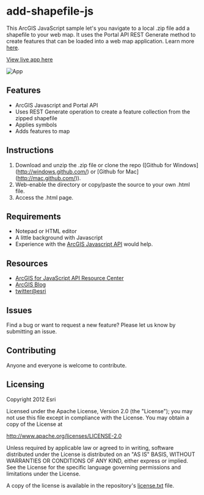# add-shapefile-js

This ArcGIS JavaScript sample let's you navigate to a local .zip file add a shapefile to your web map. It uses the Portal API REST Generate method to create features that can be loaded into a web map application.  Learn more [here](http://help.arcgis.com/en/webapi/javascript/arcgis/help/jssamples_start.htm#jssamples/portal_addshapefile.html).

[View live app here](http://help.arcgis.com/en/webapi/javascript/arcgis/samples/portal_addshapefile/index.html)

![App](https://raw.github.com/Esri/add-shapefile-js/master/add-shapefile.png)

## Features
* ArcGIS Javascript and Portal API
* Uses REST Generate operation to create a feature collection from the zipped shapefile 
* Applies symbols
* Adds features to map

## Instructions

1. Download and unzip the .zip file or clone the repo ([Github for Windows] (http://windows.github.com/) or [Github for Mac] (http://mac.github.com/)).
2. Web-enable the directory or copy/paste the source to your own .html file.
3. Access the .html page.

## Requirements

* Notepad or HTML editor
* A little background with Javascript
* Experience with the [ArcGIS Javascript API](http://www.esri.com/) would help.

## Resources

* [ArcGIS for JavaScript API Resource Center](http://help.arcgis.com/en/webapi/javascript/arcgis/index.html)
* [ArcGIS Blog](http://blogs.esri.com/esri/arcgis/)
* [twitter@esri](http://twitter.com/esri)

## Issues

Find a bug or want to request a new feature?  Please let us know by submitting an issue.

## Contributing

Anyone and everyone is welcome to contribute. 

## Licensing
Copyright 2012 Esri

Licensed under the Apache License, Version 2.0 (the "License");
you may not use this file except in compliance with the License.
You may obtain a copy of the License at

   http://www.apache.org/licenses/LICENSE-2.0

Unless required by applicable law or agreed to in writing, software
distributed under the License is distributed on an "AS IS" BASIS,
WITHOUT WARRANTIES OR CONDITIONS OF ANY KIND, either express or implied.
See the License for the specific language governing permissions and
limitations under the License.

A copy of the license is available in the repository's [license.txt]( https://raw.github.com/Esri/switch-basemaps-js/master/license.txt) file.
